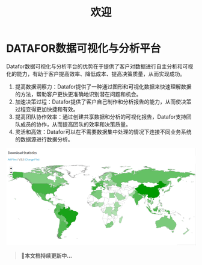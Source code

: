 ﻿---
sidebar_position: 1
description: 这是一个帮助文档。
keywords:
  [
    datafor,
    文档
  ]
slug: /
id: intro
title: 欢迎
---

# DATAFOR数据可视化与分析平台

Datafor数据可视化与分析平台的优势在于提供了客户对数据进行自主分析和可视化的能力，有助于客户提高效率、降低成本、提高决策质量，从而实现成功。

1. 提高数据洞察力：Datafor提供了一种通过图形和可视化数据来快速理解数据的方法，帮助客户更快更准确地识别潜在问题和机会。
2. 加速决策过程：Datafor提供了客户自己制作和分析报告的能力，从而使决策过程变得更加快捷和有效。
3. 提高团队协作效率：通过创建共享数据和分析的可视化报告，Datafor支持团队成员的协作，从而提高团队的效率和决策质量。
4. 灵活和高效：Datafor可以在不需要数据集中处理的情况下连接不同业务系统的数据源进行数据分析。


<div align="left"><img  src="../static/img/datafor/image-20220301171626435.png"  /></div>

> 🚀**本文档持续更新中...**



